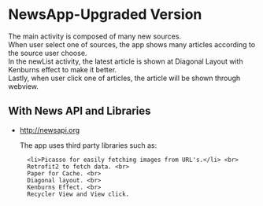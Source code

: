 # NewsApp-Upgraded Version

The main activity is composed of many new sources.<br>
When user select one of sources, the app shows many articles according to the source user choose.<br>
In the newList activity, the latest article is shown at Diagonal Layout with Kenburns effect to make it better.<br>
Lastly, when user click one of articles, the article will be shown through webview.


## With News API and Libraries
  - http://newsapi.org
  
  <ul>The app uses third party libraries such as:
  
      <li>Picasso for easily fetching images from URL's.</li> <br>
      Retrofit2 to fetch data. <br>
      Paper for Cache. <br>
      Diagonal layout. <br>
      Kenburns Effect. <br>
      Recycler View and View click.
  </ul>
